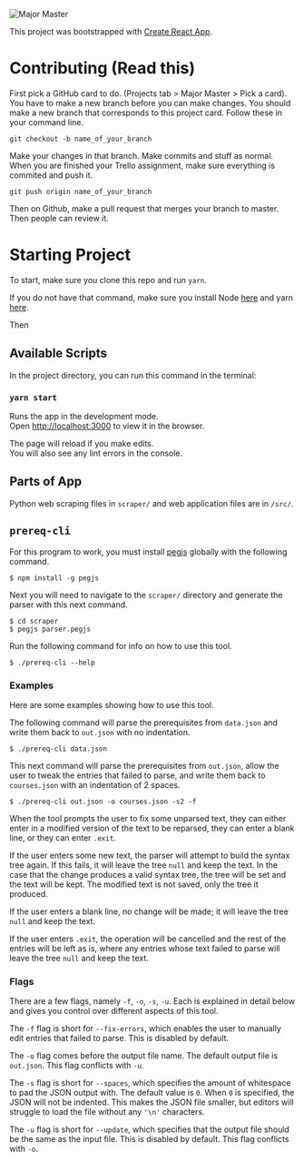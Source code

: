 ![Major Master](https://i.imgur.com/UZJIgtA.png)

This project was bootstrapped with
[Create React App](https://github.com/facebook/create-react-app).

# Contributing (Read this)
First pick a GitHub card to do. (Projects tab > Major Master > Pick a card). You
have to make a new branch before you can make changes. You should make a new
branch that corresponds to this project card. Follow these in your command line.

```
git checkout -b name_of_your_branch
```

Make your changes in that branch. Make commits and stuff as normal. When you are
finished your Trello assignment, make sure everything is commited and push it.

```
git push origin name_of_your_branch
```

Then on Github, make a pull request that merges your branch to master. Then
people can review it.

# Starting Project

To start, make sure you clone this repo and run `yarn`.

If you do not have that command, make sure you install Node
[here](https://nodejs.org/en/) and yarn [here](https://yarnpkg.com/lang/en/docs/install/#mac-stable).

Then

## Available Scripts

In the project directory, you can run this command in the terminal:

### `yarn start`

Runs the app in the development mode.<br />
Open [http://localhost:3000](http://localhost:3000) to view it in the browser.

The page will reload if you make edits.<br />
You will also see any lint errors in the console.

## Parts of App

Python web scraping files in `scraper/` and web application files are
in `/src/`.

## `prereq-cli`

For this program to work, you must install
[pegjs](https://www.npmjs.com/package/pegjs) globally with the
following command.

```
$ npm install -g pegjs
```

Next you will need to navigate to the `scraper/` directory and generate the
parser with this next command.

```
$ cd scraper
$ pegjs parser.pegjs
```

Run the following command for info on how to use this tool.

```
$ ./prereq-cli --help
```

### Examples

Here are some examples showing how to use this tool.

The following command will parse the prerequisites from `data.json` and write
them back to `out.json` with no indentation.

```
$ ./prereq-cli data.json
```

This next command will parse the prerequisites from `out.json`, allow the
user to tweak the entries that failed to parse, and write them back to
`courses.json` with an indentation of 2 spaces.

```
$ ./prereq-cli out.json -o courses.json -s2 -f
```

When the tool prompts the user to fix some unparsed text, they can either enter
in a modified version of the text to be reparsed, they can enter a blank line,
or they can enter `.exit`.

If the user enters some new text, the parser will attempt to build the syntax
tree again.  If this fails, it will leave the tree `null` and keep the text.  In
the case that the change produces a valid syntax tree, the tree will be set and
the text will be kept.  The modified text is not saved, only the tree
it produced.

If the user enters a blank line, no change will be made; it will leave the tree
`null` and keep the text.

If the user enters `.exit`, the operation will be cancelled and the rest of the
entries will be left as is, where any entries whose text failed to parse will
leave the tree `null` and keep the text.

### Flags

There are a few flags, namely `-f`, `-o`, `-s`, `-u`. Each is explained in
detail below and gives you control over different aspects of this tool.

The `-f` flag is short for `--fix-errors`, which enables the user to manually
edit entries that failed to parse.  This is disabled by default.

The `-o` flag comes before the output file name.  The default output file is
`out.json`.  This flag conflicts with `-u`.

The `-s` flag is short for `--spaces`, which specifies the amount of whitespace
to pad the JSON output with.  The default value is `0`.  When `0` is specified,
the JSON will not be indented.  This makes the JSON file smaller, but editors
will struggle to load the file without any `'\n'` characters.

The `-u` flag is short for `--update`, which specifies that the output file
should be the same as the input file.  This is disabled by default.  This flag
conflicts with `-o`.
